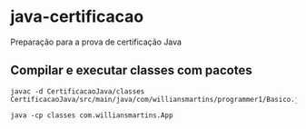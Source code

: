 # java-certificacao
Preparação para a prova de certificação Java

## Compilar e executar classes com pacotes
```
javac -d CertificacaoJava/classes CertificacaoJava/src/main/java/com/williansmartins/programmer1/Basico.java
```

```
java -cp classes com.williansmartins.App
```
